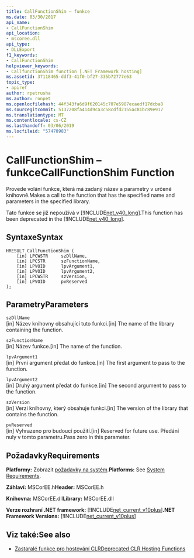 ```yaml
---
title: CallFunctionShim – funkce
ms.date: 03/30/2017
api_name:
- CallFunctionShim
api_location:
- mscoree.dll
api_type:
- DLLExport
f1_keywords:
- CallFunctionShim
helpviewer_keywords:
- CallfunctionShim function [.NET Framework hosting]
ms.assetid: 37118465-ddf3-41f0-bf27-335b72777e63
topic_type:
- apiref
author: rpetrusha
ms.author: ronpet
ms.openlocfilehash: 44f343fa6d9f620145c707e5987ecaedf17dcba8
ms.sourcegitcommit: 5137208fa414d9ca3c58cdfd2155ac81bc89e917
ms.translationtype: MT
ms.contentlocale: cs-CZ
ms.lasthandoff: 03/06/2019
ms.locfileid: "57478983"
---
```

# <a name="callfunctionshim-function"></a><span data-ttu-id="c84b0-102">CallFunctionShim – funkce</span><span class="sxs-lookup"><span data-stu-id="c84b0-102">CallFunctionShim Function</span></span>
<span data-ttu-id="c84b0-103">Provede volání funkce, která má zadaný název a parametry v určené knihovně.</span><span class="sxs-lookup"><span data-stu-id="c84b0-103">Makes a call to the function that has the specified name and parameters in the specified library.</span></span>  
  
 <span data-ttu-id="c84b0-104">Tato funkce se již nepoužívá v [!INCLUDE[net_v40_long](../../../../includes/net-v40-long-md.md)].</span><span class="sxs-lookup"><span data-stu-id="c84b0-104">This function has been deprecated in the [!INCLUDE[net_v40_long](../../../../includes/net-v40-long-md.md)].</span></span>  
  
## <a name="syntax"></a><span data-ttu-id="c84b0-105">Syntaxe</span><span class="sxs-lookup"><span data-stu-id="c84b0-105">Syntax</span></span>  
  
```  
HRESULT CallFunctionShim (  
    [in] LPCWSTR     szDllName,  
    [in] LPCSTR      szFunctionName,  
    [in] LPVOID      lpvArgument1,  
    [in] LPVOID      lpvArgument2,  
    [in] LPCWSTR     szVersion,  
    [in] LPVOID      pvReserved  
);  
```  
  
## <a name="parameters"></a><span data-ttu-id="c84b0-106">Parametry</span><span class="sxs-lookup"><span data-stu-id="c84b0-106">Parameters</span></span>  
 `szDllName`  
 <span data-ttu-id="c84b0-107">[in] Název knihovny obsahující tuto funkci.</span><span class="sxs-lookup"><span data-stu-id="c84b0-107">[in] The name of the library containing the function.</span></span>  
  
 `szFunctionName`  
 <span data-ttu-id="c84b0-108">[in] Název funkce.</span><span class="sxs-lookup"><span data-stu-id="c84b0-108">[in] The name of the function.</span></span>  
  
 `lpvArgument1`  
 <span data-ttu-id="c84b0-109">[in] První argument předat do funkce.</span><span class="sxs-lookup"><span data-stu-id="c84b0-109">[in] The first argument to pass to the function.</span></span>  
  
 `lpvArgument2`  
 <span data-ttu-id="c84b0-110">[in] Druhý argument předat do funkce.</span><span class="sxs-lookup"><span data-stu-id="c84b0-110">[in] The second argument to pass to the function.</span></span>  
  
 `szVersion`  
 <span data-ttu-id="c84b0-111">[in] Verzi knihovny, který obsahuje funkci.</span><span class="sxs-lookup"><span data-stu-id="c84b0-111">[in] The version of the library that contains the function.</span></span>  
  
 `pvReserved`  
 <span data-ttu-id="c84b0-112">[in] Vyhrazeno pro budoucí použití.</span><span class="sxs-lookup"><span data-stu-id="c84b0-112">[in] Reserved for future use.</span></span> <span data-ttu-id="c84b0-113">Předání nuly v tomto parametru.</span><span class="sxs-lookup"><span data-stu-id="c84b0-113">Pass zero in this parameter.</span></span>  
  
## <a name="requirements"></a><span data-ttu-id="c84b0-114">Požadavky</span><span class="sxs-lookup"><span data-stu-id="c84b0-114">Requirements</span></span>  
 <span data-ttu-id="c84b0-115">**Platformy:** Zobrazit [požadavky na systém](../../../../docs/framework/get-started/system-requirements.md).</span><span class="sxs-lookup"><span data-stu-id="c84b0-115">**Platforms:** See [System Requirements](../../../../docs/framework/get-started/system-requirements.md).</span></span>  
  
 <span data-ttu-id="c84b0-116">**Záhlaví:** MSCorEE.h</span><span class="sxs-lookup"><span data-stu-id="c84b0-116">**Header:** MSCorEE.h</span></span>  
  
 <span data-ttu-id="c84b0-117">**Knihovna:** MSCorEE.dll</span><span class="sxs-lookup"><span data-stu-id="c84b0-117">**Library:** MSCorEE.dll</span></span>  
  
 <span data-ttu-id="c84b0-118">**Verze rozhraní .NET framework:** [!INCLUDE[net_current_v10plus](../../../../includes/net-current-v10plus-md.md)]</span><span class="sxs-lookup"><span data-stu-id="c84b0-118">**.NET Framework Versions:** [!INCLUDE[net_current_v10plus](../../../../includes/net-current-v10plus-md.md)]</span></span>  
  
## <a name="see-also"></a><span data-ttu-id="c84b0-119">Viz také:</span><span class="sxs-lookup"><span data-stu-id="c84b0-119">See also</span></span>
- [<span data-ttu-id="c84b0-120">Zastaralé funkce pro hostování CLR</span><span class="sxs-lookup"><span data-stu-id="c84b0-120">Deprecated CLR Hosting Functions</span></span>](../../../../docs/framework/unmanaged-api/hosting/deprecated-clr-hosting-functions.md)
